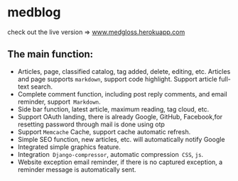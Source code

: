 # medblog
check out the live version => www.medgloss.herokuapp.com

## The main function:
- Articles, page, classified catalog, tag added, delete, editing, etc. Articles and page supports `markdown`, support code highlight.
Support article full-text search.
- Complete comment function, including post reply comments, and email reminder, support` Markdown`.
- Side bar function, latest article, maximum reading, tag cloud, etc.
- Support OAuth landing, there is already Google, GitHub, Facebook,for resetting password through mail is done using otp   
- Support `Memcache` Cache, support cache automatic refresh.
- Simple SEO function, new articles, etc. will automatically notify Google 
- Integrated simple graphics feature.
- Integration` Django-compressor`, automatic compression` CSS`, `js`.
- Website exception email reminder, if there is no captured exception, a reminder message is automatically sent.
